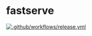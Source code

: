 # fastserve

[![.github/workflows/release.yml](https://github.com/hoffa/memserve/actions/workflows/release.yml/badge.svg)](https://github.com/hoffa/memserve/actions/workflows/release.yml)
